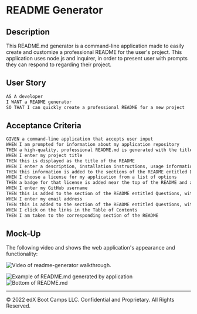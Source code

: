 # README Generator

## Description

This README.md generator is a command-line application made to easily create and customize a professional README for the user's project. This application uses node.js and inquirer, in order to present user with prompts they can respond to regarding their project.

## User Story

```md
AS A developer
I WANT a README generator
SO THAT I can quickly create a professional README for a new project
```

## Acceptance Criteria

```md
GIVEN a command-line application that accepts user input
WHEN I am prompted for information about my application repository
THEN a high-quality, professional README.md is generated with the title of my project and sections entitled Description, Table of Contents, Installation, Usage, License, Contributing, Tests, and Questions
WHEN I enter my project title
THEN this is displayed as the title of the README
WHEN I enter a description, installation instructions, usage information, contribution guidelines, and test instructions
THEN this information is added to the sections of the README entitled Description, Installation, Usage, Contributing, and Tests
WHEN I choose a license for my application from a list of options
THEN a badge for that license is added near the top of the README and a notice is added to the section of the README entitled License that explains which license the application is covered under
WHEN I enter my GitHub username
THEN this is added to the section of the README entitled Questions, with a link to my GitHub profile
WHEN I enter my email address
THEN this is added to the section of the README entitled Questions, with instructions on how to reach me with additional questions
WHEN I click on the links in the Table of Contents
THEN I am taken to the corresponding section of the README
```

## Mock-Up

The following video and shows the web application's appearance and functionality:

![Video of readme-generator walkthrough.](https://drive.google.com/file/d/19KKn2FavXKQcYc7qi79AzqLaE8jD3JHv/view)

![Example of README.md generated by application](https://user-images.githubusercontent.com/122922799/229308045-a4343085-4cb3-40e2-8ea7-5d841efe5e58.png)
![Bottom of README.md](https://user-images.githubusercontent.com/122922799/229308073-3c628dea-c52e-4a48-ac67-6ee5011a4a8d.png)


- - -
© 2022 edX Boot Camps LLC. Confidential and Proprietary. All Rights Reserved.
